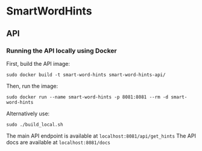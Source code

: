 # SmartWordHints

## API

### Running the API locally using Docker

First, build the API image:
```
sudo docker build -t smart-word-hints smart-word-hints-api/
```

Then, run the image:
```
sudo docker run --name smart-word-hints -p 8081:8081 --rm -d smart-word-hints
```

Alternatively use:
```
sudo ./build_local.sh
```

The main API endpoint is available at `localhost:8081/api/get_hints`
The API docs are available at `localhost:8081/docs`

